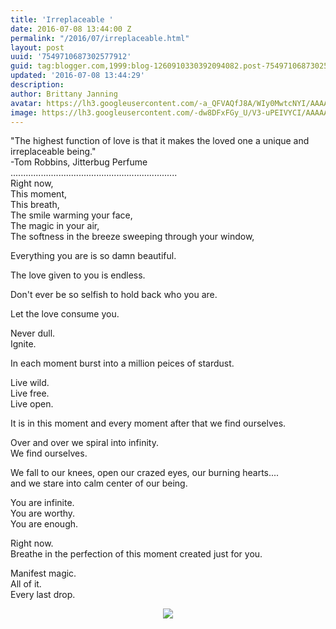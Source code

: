 ```yaml
---
title: 'Irreplaceable '
date: 2016-07-08 13:44:00 Z
permalink: "/2016/07/irreplaceable.html"
layout: post
uuid: '7549710687302577912'
guid: tag:blogger.com,1999:blog-1260910330392094082.post-7549710687302577912
updated: '2016-07-08 13:44:29'
description: 
author: Brittany Janning
avatar: https://lh3.googleusercontent.com/-a_QFVAQfJ8A/WIy0MwtcNYI/AAAAAAAAAYU/MjTQjocbF6Q/s640/IMG_20170126_093835_269.jpg
image: https://lh3.googleusercontent.com/-dw8DFxFGy_U/V3-uPEIVYCI/AAAAAAAAAQ4/2GHtGVknJs0/s640/IMG_20160605_122337.jpg
---
```


<div class="css-full-post-content js-full-post-content">
<p dir="ltr">"The highest function of love is that it makes the loved one a unique and irreplaceable being."<br>-Tom Robbins, Jitterbug Perfume <br>..................................................................<br>Right now,<br>This moment,<br>This breath,<br>The smile warming your face,<br>The magic in your air,<br>The softness in the breeze sweeping through your window,</p><p dir="ltr">Everything you are is so damn beautiful. </p><p dir="ltr">The love given to you is endless.</p><p dir="ltr">Don't ever be so selfish to hold back who you are.</p><p dir="ltr">Let the love consume you.</p><p dir="ltr">Never dull.<br>Ignite.</p><p dir="ltr">In each moment burst into a million peices of stardust. </p><p dir="ltr">Live wild.<br>Live free.<br>Live open.</p><p dir="ltr">It is in this moment and every moment after that we find ourselves.</p><p dir="ltr">Over and over we spiral into infinity. <br>We find ourselves.</p><p dir="ltr">We fall to our knees, open our crazed eyes, our burning hearts....<br>and we stare into calm center of our being.</p><p dir="ltr">You are infinite. <br>You are worthy.<br>You are enough.</p><p dir="ltr">Right now.<br>Breathe in the perfection of this moment created just for you.</p><p dir="ltr">Manifest magic.<br>All of it.<br>Every last drop.<br></p><div class="separator" style="clear: both; text-align: center;"> <a href="https://lh3.googleusercontent.com/-dw8DFxFGy_U/V3-uPEIVYCI/AAAAAAAAAQ4/2GHtGVknJs0/s1600/IMG_20160605_122337.jpg" imageanchor="1" style="margin-left: 1em; margin-right: 1em;"> <img border="0" src="https://lh3.googleusercontent.com/-dw8DFxFGy_U/V3-uPEIVYCI/AAAAAAAAAQ4/2GHtGVknJs0/s640/IMG_20160605_122337.jpg"> </a> </div>
</div>
